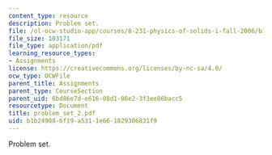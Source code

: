 ```yaml
---
content_type: resource
description: Problem set.
file: /ol-ocw-studio-app/courses/8-231-physics-of-solids-i-fall-2006/b1b249086f19a5311e661829306831f9_problem_set_2.pdf
file_size: 103171
file_type: application/pdf
learning_resource_types:
- Assignments
license: https://creativecommons.org/licenses/by-nc-sa/4.0/
ocw_type: OCWFile
parent_title: Assignments
parent_type: CourseSection
parent_uid: 6bd86e7d-e616-08d1-86e2-3f3ee86bacc5
resourcetype: Document
title: problem_set_2.pdf
uid: b1b24908-6f19-a531-1e66-1829306831f9
---
```

Problem set.